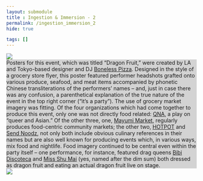 ```yaml
--- 
layout: submodule
title : Ingestion & Immersion - 2
permalink: /ingestion_immersion_2
hide: true

tags: []
---
```

<div class="container">
    <div class="row">
        <div class="col-1">
            <a href="/Sonic-Unreal/ingestion_immersion_1"><img src="/Sonic-Unreal/assets/icons/angle-left-icon.png"></a>
        </div>
        <div class="col-10" style="background-color: lightgray;">
            Posters for this event, which was titled “Dragon Fruit,” were created by LA and Tokyo-based designer and DJ <a href="https://www.instagram.com/pizzanobone/" target="_blank">Boneless Pizza</a>. Designed in the style of a grocery store flyer, this poster featured performer headshots grafted onto various produce, seafood, and meat items accompanied by phonetic Chinese transliterations of the performers’ names – and, just in case there was any confusion, a parenthetical explanation of the true nature of the event in the top right corner (“it’s a party”). The use of grocery market imagery was fitting. Of the four organizations which had come together to produce this event, only one was not directly food related: <a href="https://www.instagram.com/qna.la/" target="_blank">QNA</a>, a play on “queer and Asian.” Of the other three, one, <a href="https://www.instagram.com/mayumi_market/" target="_blank">Mayumi Market</a>, regularly produces food-centric community markets; the other two, <a href="https://www.instagram.com/hotpotktown/" target="_blank">HOTPOT</a> and <a href="https://www.instagram.com/sendnoodzparty/" target="_blank">Send Noodz</a>, not only both include obvious culinary references in their names but are also well known for producing events which, in various ways, mix food and nightlife. Food imagery continued to be central even within the party itself – one performance, for instance, featured drag queens <a href="https://www.instagram.com/bibidiscoteca/" target="_blank">Bibi Discoteca</a> and <a href="https://www.instagram.com/missshumai/" target="_blank">Miss Shu Mai</a> (yes, named after the dim sum) both dressed as dragon fruit and eating an actual dragon fruit live on stage.
        </div>
        <div class="col-1">
            <a href="/Sonic-Unreal/ingestion_immersion_2"><img src="/Sonic-Unreal/assets/icons/angle-right-icon.png"></a>
        </div>
    </div>
</div>